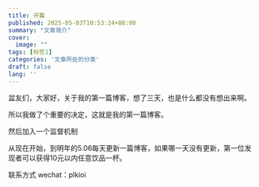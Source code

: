 ```yaml
---
title: 开篇
published: 2025-05-03T10:53:24+08:00
summary: "文章简介"
cover:
  image: ""
tags: [标签1]
categories: '文章所处的分类'
draft: false 
lang: ''
---
```

 
  盆友们，大家好，关于我的第一篇博客，想了三天，也是什么都没有想出来啊。

  所以我做了个重要的决定，这就是我的第一篇博客。
  
  然后加入一个监督机制
  
  从现在开始，到明年的5.06每天更新一篇博客，如果哪一天没有更新，第一位发现者可以获得10元以内任意饮品一杯。
  
  联系方式 wechat：plkioi